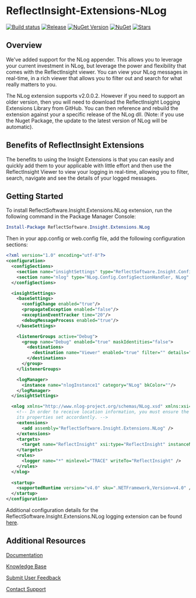 # ReflectInsight-Extensions-NLog

[![Build status](https://ci.appveyor.com/api/projects/status/github/reflectsoftware/reflectinsight-extensions-nlog?svg=true)](https://ci.appveyor.com/project/reflectsoftware/reflectinsight-extensions-nlog)
[![Release](https://img.shields.io/github/release/reflectsoftware/reflectinsight-extensions-nlog.svg)](https://github.com/reflectsoftware/reflectinsight-extensions-nlog/releases/latest)
[![NuGet Version](http://img.shields.io/nuget/v/reflectsoftware.insight.extensions.nlog.svg?style=flat)](http://www.nuget.org/packages/ReflectSoftware.Insight.Extensions.NLog/)
[![NuGet](https://img.shields.io/nuget/dt/reflectsoftware.insight.extensions.nlog.svg)](http://www.nuget.org/packages/ReflectSoftware.Insight.Extensions.NLog/)
[![Stars](https://img.shields.io/github/stars/reflectsoftware/reflectinsight-extensions-nlog.svg)](https://github.com/reflectsoftware/reflectinsight-extensions-nlog/stargazers)

## Overview ##

We've added support for the NLog appender. This allows you to leverage your current investment in NLog, but leverage the power and flexibility that comes with the ReflectInsight viewer. You can view your NLog messages in real-time, in a rich viewer that allows you to filter out and search for what really matters to you.

The NLog extension supports v2.0.0.2. However if you need to support an older version, then you will need to download the ReflectInsight Logging Extensions Library from GitHub. You can then reference and rebuild the extension against your a specific release of the NLog dll. (Note: if you use the Nuget Package, the update to the latest version of NLog will be automatic).

## Benefits of ReflectInsight Extensions ##

The benefits to using the Insight Extensions is that you can easily and quickly add them to your applicable with little effort and then use the ReflectInsight Viewer to view your logging in real-time, allowing you to filter, search, navigate and see the details of your logged messages.

## Getting Started

To install ReflectSoftware.Insight.Extensions.NLog extension, run the following command in the Package Manager Console:

```powershell
Install-Package ReflectSoftware.Insight.Extensions.NLog
```

Then in your app.config or web.config file, add the following configuration sections:

```xml
<?xml version="1.0" encoding="utf-8"?>
<configuration>
  <configSections>
    <section name="insightSettings" type="ReflectSoftware.Insight.ConfigurationHandler,ReflectSoftware.Insight" />
    <section name="nlog" type="NLog.Config.ConfigSectionHandler, NLog" />
  </configSections>

  <insightSettings>
    <baseSettings>
      <configChange enabled="true"/>
      <propagateException enabled="false"/>
      <exceptionEventTracker time="20"/>
      <debugMessageProcess enabled="true"/>
    </baseSettings>

    <listenerGroups active="Debug">
      <group name="Debug" enabled="true" maskIdentities="false">
        <destinations>
          <destination name="Viewer" enabled="true" filter="" details="Viewer"/>
        </destinations>
      </group>
    </listenerGroups>

    <logManager>
      <instance name="nlogInstance1" category="NLog" bkColor=""/>
    </logManager>
  </insightSettings>

  <nlog xmlns="http://www.nlog-project.org/schemas/NLog.xsd" xmlns:xsi="http://www.w3.org/2001/XMLSchema-instance">
    <!-- In order to receive location information, you must ensure the layout has the parameter ${callsite} and all 
    its properties set accordantly. -->
    <extensions>
      <add assembly="ReflectSoftware.Insight.Extensions.NLog" />
    </extensions>
    <targets>
      <target name="ReflectInsight" xsi:type="ReflectInsight" instanceName="nlogInstance1" displayLevel="true" displayLocation="true" layout="${callsite:className=true:fileName=true:includeSourcePath=true:methodName=true}" />
    </targets>
    <rules>
      <logger name="*" minlevel="TRACE" writeTo="ReflectInsight" />
    </rules>
  </nlog>
  
  <startup> 
    <supportedRuntime version="v4.0" sku=".NETFramework,Version=v4.0" />
  </startup>
</configuration>
```

Additional configuration details for the ReflectSoftware.Insight.Extensions.NLog logging extension can be found [here](https://reflectsoftware.atlassian.net/wiki/display/RI5/NLog+Extension).


## Additional Resources

[Documentation](https://reflectsoftware.atlassian.net/wiki/display/RI5/ReflectInsight+5+documentation)

[Knowledge Base](http://reflectsoftware.uservoice.com/knowledgebase)

[Submit User Feedback](http://reflectsoftware.uservoice.com/forums/158277-reflectinsight-feedback)

[Contact Support](support@reflectsoftware.com)
